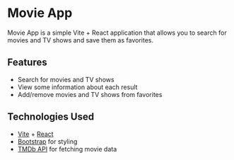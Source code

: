 # Movie App  

Movie App is a simple Vite + React application that allows you to search for movies and TV shows and save them as favorites.

## Features  
- Search for movies and TV shows
- View some information about each result
- Add/remove movies and TV shows from favorites

## Technologies Used  
- [Vite](https://vitejs.dev/) + [React](https://react.dev/)  
- [Bootstrap](https://getbootstrap.com/) for styling  
- [TMDb API](https://www.themoviedb.org/) for fetching movie data  

